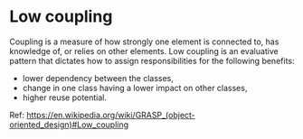 # Low coupling

Coupling is a measure of how strongly one element is connected to, has knowledge of, or relies on other elements. Low coupling is an evaluative pattern that dictates how to assign responsibilities for the following benefits:

* lower dependency between the classes,
* change in one class having a lower impact on other classes,
* higher reuse potential.

Ref: https://en.wikipedia.org/wiki/GRASP_(object-oriented_design)#Low_coupling
